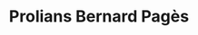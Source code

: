 ---
title: "Prolians Bernard Pagès"
url: /lons/prolians-bernard-pages/
shop: matériel informatique
---